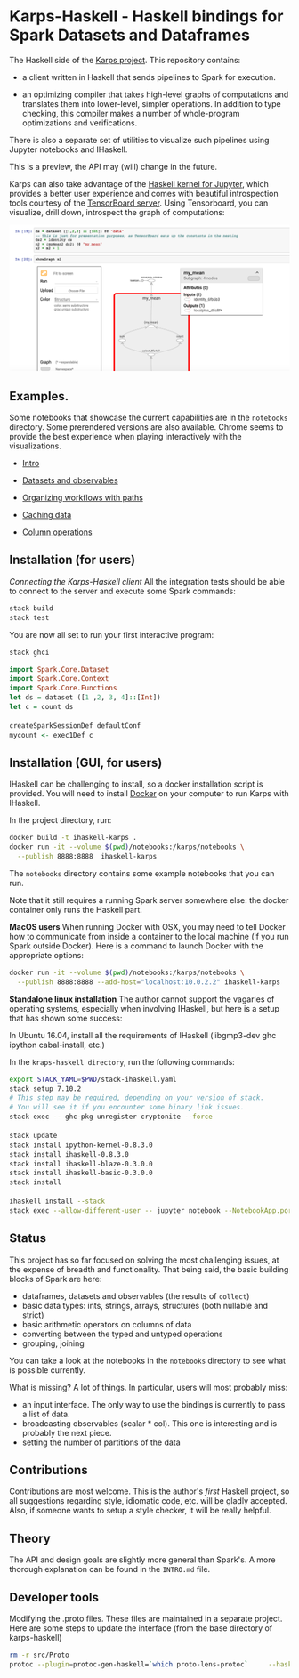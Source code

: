 # Karps-Haskell - Haskell bindings for Spark Datasets and Dataframes

The Haskell side of the [Karps project](..). This repository contains:

- a client written in Haskell that sends pipelines to Spark for execution.

- an optimizing compiler that takes high-level graphs of computations and translates them into
  lower-level, simpler operations. In addition to type checking, this compiler makes a number of
   whole-program optimizations and verifications.

There is also a separate set of utilities to visualize such pipelines using
Jupyter notebooks and IHaskell.

This is a preview, the API may (will) change in the future.

Karps can also take advantage of the [Haskell kernel for Jupyter](https://github.com/gibiansky/IHaskell), which provides a better user
experience and comes with beautiful introspection tools courtesy of the
[TensorBoard server](https://www.tensorflow.org/how_tos/summaries_and_tensorboard/). Using
Tensorboard, you can visualize, drill down, introspect the graph of computations:

![image](https://github.com/krapsh/kraps-haskell/raw/master/notebooks/ihaskell-tensorboard.png)


## Examples.

Some notebooks that showcase the current capabilities are in the `notebooks`
directory. Some prerendered versions are also available. Chrome seems to provide
the best experience when playing interactively with the visualizations.

  - [Intro](https://rawgit.com/krapsh/kraps-haskell/master/notebooks/rendered/00_Intro.html)

  - [Datasets and observables](https://rawgit.com/krapsh/kraps-haskell/master/notebooks/rendered/01_Datasets_Dataframes_Observable_DynObservable.html)

  - [Organizing workflows with paths](https://rawgit.com/krapsh/kraps-haskell/master/notebooks/rendered/02_Organizing_workflows.html)

  - [Caching data](https://rawgit.com/krapsh/kraps-haskell/master/notebooks/rendered/03_Caching_data.html)

  - [Column operations](https://rawgit.com/krapsh/kraps-haskell/master/notebooks/rendered/06_Column_operations.html)

## Installation (for users)


_Connecting the Karps-Haskell client_ All the integration tests should be able
to connect to the server and execute some Spark commands:

```sh
stack build
stack test
```

You are now all set to run your first interactive program:

```sh
stack ghci
```

```haskell
import Spark.Core.Dataset
import Spark.Core.Context
import Spark.Core.Functions
let ds = dataset ([1 ,2, 3, 4]::[Int])
let c = count ds

createSparkSessionDef defaultConf
mycount <- exec1Def c
```

## Installation (GUI, for users)

IHaskell can be challenging to install, so a docker installation script is provided. You will need to install [Docker](https://www.docker.com/) on your computer to run Karps with IHaskell.

In the project directory, run:

```bash
docker build -t ihaskell-karps .
docker run -it --volume $(pwd)/notebooks:/karps/notebooks \
  --publish 8888:8888  ihaskell-karps
```

The `notebooks` directory contains some example notebooks that you can run.

Note that it still requires a running Spark server somewhere else: the docker
container only runs the Haskell part.

__MacOS users__ When running Docker with OSX, you may need to tell Docker how
to communicate from inside a container to the local machine (if you run Spark
outside Docker). Here is a command to launch Docker with the appropriate options:

```bash
docker run -it --volume $(pwd)/notebooks:/karps/notebooks \
  --publish 8888:8888 --add-host="localhost:10.0.2.2" ihaskell-karps
```

__Standalone linux installation__ The author cannot support the vagaries of
operating systems, especially when involving IHaskell, but here is a setup that
has shown some success:

In Ubuntu 16.04, install all the requirements of IHaskell (libgmp3-dev ghc ipython cabal-install, etc.)

In the `kraps-haskell directory`, run the following commands:

```bash
export STACK_YAML=$PWD/stack-ihaskell.yaml
stack setup 7.10.2
# This step may be required, depending on your version of stack.
# You will see it if you encounter some binary link issues.
stack exec -- ghc-pkg unregister cryptonite --force

stack update
stack install ipython-kernel-0.8.3.0
stack install ihaskell-0.8.3.0
stack install ihaskell-blaze-0.3.0.0
stack install ihaskell-basic-0.3.0.0
stack install

ihaskell install --stack
stack exec --allow-different-user -- jupyter notebook --NotebookApp.port=8888 '--NotebookApp.ip=*' --NotebookApp.notebook_dir=$PWD
```

## Status

This project has so far focused on solving the most challenging issues, at the
expense of breadth and functionality. That being said, the basic building blocks of
Spark are here:
 - dataframes, datasets and observables (the results of `collect`)
 - basic data types: ints, strings, arrays, structures (both nullable and strict)
 - basic arithmetic operators on columns of data
 - converting between the typed and untyped operations
 - grouping, joining

You can take a look at the notebooks in the `notebooks` directory to see what is
possible currently.

What is missing? A lot of things. In particular, users will most probably miss:
 - an input interface. The only way to use the bindings is currently to pass a list of data.
 - broadcasting observables (scalar * col). This one is interesting and is probably the next piece.
 - setting the number of partitions of the data

## Contributions

Contributions are most welcome. This is the author's _first_ Haskell project, so
all suggestions regarding style, idiomatic code, etc. will be gladly accepted.
Also, if someone wants to setup a style checker, it will be really helpful.

## Theory

The API and design goals are slightly more general than Spark's. A more thorough
explanation can be found in the `INTRO.md` file.

## Developer tools

Modifying the .proto files. These files are maintained in a separate project. Here are some steps to update the interface (from the base directory of karps-haskell)

```bash
rm -r src/Proto
protoc --plugin=protoc-gen-haskell=`which proto-lens-protoc`     --haskell_out=src/ -I ../src/main/protobuf ../src/main/protobuf/karps/proto/*.proto ../src/main/protobuf/tensorflow/core/framework/*.proto
```
